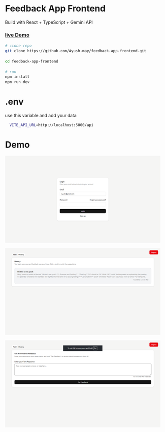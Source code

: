 # Feedback App Frontend

Build with React + TypeScript + Gemini API

### <a href="https://feedback-app-439y.onrender.com/" >live Demo</a>

```bash
# clone repo
git clone https://github.com/Ayush-may/feedback-app-frontend.git

cd feedback-app-frontend

# run
npm install
npm run dev
```

# .env
use this variable and add your data

```bash
  VITE_API_URL=http://localhost:5000/api
```

# Demo

![Home](./home.png)

![history](./dashboard.png)

![Dashboard 2](./dashboard-2.png)
